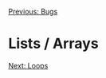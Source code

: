 [Previous: Bugs](../Lesson-9-Bugs/README.md)

# Lists / Arrays

[Next: Loops](../Lesson--/README.md)